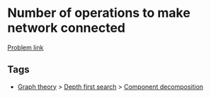 # Number of operations to make network connected

[Problem link](https://leetcode.com/problems/number-of-operations-to-make-network-connected)

## Tags

* [Graph theory](/README.md#Graph_theory) > [Depth first search](/README.md#Graph_theory-Depth_first_search) > [Component decomposition](/README.md#Graph_theory-Depth_first_search-Component_decomposition)
